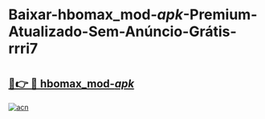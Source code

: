 # Baixar-hbomax_mod-_apk_-Premium-Atualizado-Sem-Anúncio-Grátis-rrri7

# <h2><a href="https://a2ooam.esa.edu.pl?src=hbomax_mod-_apk_&ref=rrri7">🔗👉 🔴 hbomax_mod-_apk_</a></h2>

[![acn](https://github.com/user-attachments/assets/0f9c940e-d8b0-45ae-aac7-cd30a18b3e1c)](https://a2ooam.esa.edu.pl?src=hbomax_mod-_apk_&ref=rrri7)

